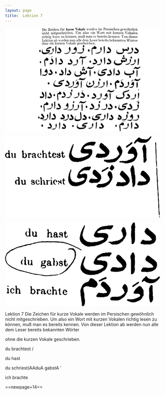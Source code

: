 ```yaml
---
layout: page
title:  Lektion 7
---
```



![image](assets/s/016.png-03.png)

![image](assets/s/2col/016.png-17_1L.png)

![image](assets/s/2col/016.png-17_2R.png)

Lektion 7 Die Zeichen für kurze Vokale werden im Persischen gewöhnlich
nicht mitgeschrieben. Um also ein Wort mit kurzen Vokalen richtig lesen
zu können, muß man es bereits kennen. Von dieser Lektion ab werden nun
alle dem Leser bereits bekannten Wörter

ohne die kurzen Vokale geschrieben.

du brachtest /

du hast

du schriest(AAduA gabstA ’

ich brachte





==newpage=14==

